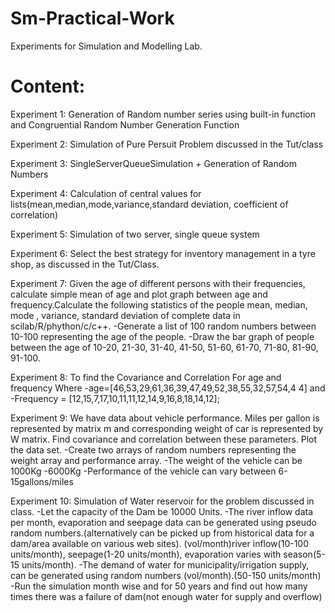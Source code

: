 # Sm-Practical-Work

Experiments for Simulation and Modelling Lab.

# Content:

Experiment 1: Generation of Random number series  using built-in function and Congruential Random Number Generation Function

Experiment 2: Simulation of Pure Persuit Problem discussed in the Tut/class

Experiment 3: SingleServerQueueSimulation + Generation of Random Numbers

Experiment 4: Calculation of central values for lists(mean,median,mode,variance,standard deviation, coefficient of correlation)

Experiment 5: Simulation of two server, single queue system

Experiment 6: Select the best strategy for inventory management in a tyre shop, as discussed in the Tut/Class.

Experiment 7: Given the age of different persons with their frequencies, calculate simple mean of age and plot graph between age and frequency.Calculate the following statistics of the people mean, median, mode , variance, standard deviation of complete data in scilab/R/phython/c/c++.
    -Generate a list of 100 random numbers between 10-100 representing the age of the people. 
    -Draw the bar graph of people between the age of 10-20, 21-30, 31-40, 41-50, 51-60, 61-70, 71-80, 81-90, 91-100.
    
Experiment 8: To find the Covariance and Correlation For age and frequency Where
    -age=[46,53,29,61,36,39,47,49,52,38,55,32,57,54,4 4] and
    -Frequency = [12,15,7,17,10,11,11,12,14,9,16,8,18,14,12];

Experiment 9: We have data about vehicle performance. Miles per gallon is represented by matrix m and corresponding weight of car is represented by W matrix. Find covariance and correlation between these parameters. Plot the data set.
    -Create two arrays of random numbers representing the weight array and performance array.
    -The weight of the vehicle can be 1000Kg -6000Kg
    -Performance of the vehicle can vary between 6-15gallons/miles
    
Experiment 10: Simulation of Water reservoir for the problem discussed in class.
    -Let the capacity of the Dam be 10000 Units.
    -The river inflow data per month, evaporation and seepage data can be generated using pseudo random numbers.(alternatively can be picked up from historical data for a dam/area available on various web sites). (vol/month)river inflow(10-100 units/month), seepage(1-20 units/month), evaporation varies with season(5-15 units/month).
    -The demand of water for municipality/irrigation supply, can be generated using random numbers (vol/month).(50-150 units/month)
    -Run the simulation month wise and for 50 years and find out how many times there was a failure of dam(not enough water for supply and overflow)
